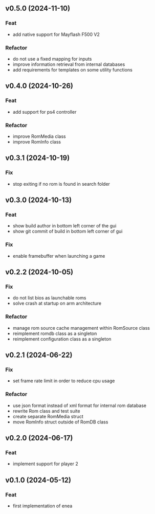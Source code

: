 ## v0.5.0 (2024-11-10)

### Feat

- add native support for Mayflash F500 V2

### Refactor

- do not use a fixed mapping for inputs
- improve information retrieval from internal databases
- add requirements for templates on some utility functions

## v0.4.0 (2024-10-26)

### Feat

- add support for ps4 controller

### Refactor

- improve RomMedia class
- improve RomInfo class

## v0.3.1 (2024-10-19)

### Fix

- stop exiting if no rom is found in search folder

## v0.3.0 (2024-10-13)

### Feat

- show build author in bottom left corner of the gui
- show git commit of build in bottom left corner of gui

### Fix

- enable framebuffer when launching a game

## v0.2.2 (2024-10-05)

### Fix

- do not list bios as launchable roms
- solve crash at startup on arm architecture

### Refactor

- manage rom source cache management within RomSource class
- reimplement romdb class as a singleton
- reimplement configuration class as a singleton

## v0.2.1 (2024-06-22)

### Fix

- set frame rate limit in order to reduce cpu usage

### Refactor

- use json format instead of xml format for internal rom database
- rewrite Rom class and test suite
- create separate RomMedia struct
- move RomInfo struct outside of RomDB class

## v0.2.0 (2024-06-17)

### Feat

- implement support for player 2

## v0.1.0 (2024-05-12)

### Feat

- first implementation of enea
